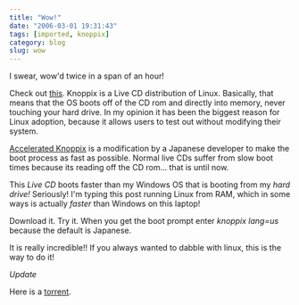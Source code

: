 ```yaml
---
title: "Wow!"
date: "2006-03-01 19:31:43"
tags: [imported, knoppix]
category: blog
slug: wow
---
```


I swear, wow'd twice in a span of an hour!

Check out <a title="Accelerated Knoppix" href="https://www.alpha.co.jp/ac-knoppix/index_en.html">this</a>. Knoppix is a Live CD distribution of Linux. Basically, that means that the OS boots off of the CD rom and directly into memory, never touching your hard drive. In my opinion it has been the biggest reason for Linux adoption, because it allows users to test out without modifying their system.

<a href="https://www.alpha.co.jp/ac-knoppix/index_en.html">Accelerated Knoppix</a> is a modification by a Japanese developer to make the boot process as fast as possible. Normal live CDs suffer from slow boot times because its reading off the CD rom... that is until now.

This <em>Live CD</em> boots faster than my Windows OS that is booting from my <em>hard drive!</em> Seriously! I'm typing this post running Linux from RAM, which in some ways is actually <em>faster</em> than Windows on this laptop!

Download it. Try it. When you get the boot prompt enter <em>knoppix lang=us</em> because the default is Japanese.

It is really incredible!! If you always wanted to dabble with linux, this is the way to do it!

<em>Update</em>

Here is a <a title="BT to the rescue!" href="https://zerotracker.com/download/HTTP/45691/Accelerated-KNX_20060228.torrent">torrent</a>.

